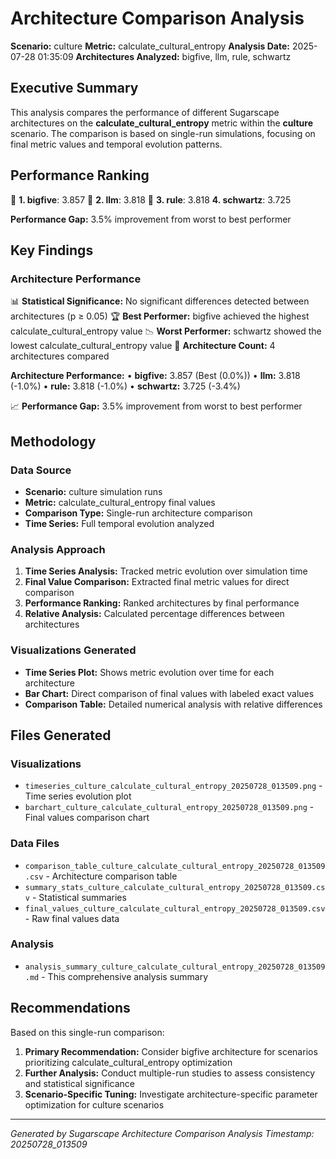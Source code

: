 # Architecture Comparison Analysis

**Scenario:** culture
**Metric:** calculate_cultural_entropy
**Analysis Date:** 2025-07-28 01:35:09
**Architectures Analyzed:** bigfive, llm, rule, schwartz

## Executive Summary

This analysis compares the performance of different Sugarscape architectures on the **calculate_cultural_entropy** metric within the **culture** scenario. The comparison is based on single-run simulations, focusing on final metric values and temporal evolution patterns.

## Performance Ranking

🥇 **1. bigfive**: 3.857
🥈 **2. llm**: 3.818
🥉 **3. rule**: 3.818
   **4. schwartz**: 3.725

**Performance Gap:** 3.5% improvement from worst to best performer

## Key Findings

### Architecture Performance
📊 **Statistical Significance:** No significant differences detected between architectures (p ≥ 0.05)
🏆 **Best Performer:** bigfive achieved the highest calculate_cultural_entropy value
📉 **Worst Performer:** schwartz showed the lowest calculate_cultural_entropy value
🔢 **Architecture Count:** 4 architectures compared

**Architecture Performance:**
• **bigfive:** 3.857 (Best (0.0%))
• **llm:** 3.818 (-1.0%)
• **rule:** 3.818 (-1.0%)
• **schwartz:** 3.725 (-3.4%)

📈 **Performance Gap:** 3.5% improvement from worst to best performer

## Methodology

### Data Source
- **Scenario:** culture simulation runs
- **Metric:** calculate_cultural_entropy final values
- **Comparison Type:** Single-run architecture comparison
- **Time Series:** Full temporal evolution analyzed

### Analysis Approach
1. **Time Series Analysis:** Tracked metric evolution over simulation time
2. **Final Value Comparison:** Extracted final metric values for direct comparison
3. **Performance Ranking:** Ranked architectures by final performance
4. **Relative Analysis:** Calculated percentage differences between architectures

### Visualizations Generated
- **Time Series Plot:** Shows metric evolution over time for each architecture
- **Bar Chart:** Direct comparison of final values with labeled exact values
- **Comparison Table:** Detailed numerical analysis with relative differences

## Files Generated

### Visualizations
- `timeseries_culture_calculate_cultural_entropy_20250728_013509.png` - Time series evolution plot
- `barchart_culture_calculate_cultural_entropy_20250728_013509.png` - Final values comparison chart

### Data Files
- `comparison_table_culture_calculate_cultural_entropy_20250728_013509.csv` - Architecture comparison table
- `summary_stats_culture_calculate_cultural_entropy_20250728_013509.csv` - Statistical summaries
- `final_values_culture_calculate_cultural_entropy_20250728_013509.csv` - Raw final values data

### Analysis
- `analysis_summary_culture_calculate_cultural_entropy_20250728_013509.md` - This comprehensive analysis summary

## Recommendations

Based on this single-run comparison:
1. **Primary Recommendation:** Consider bigfive architecture for scenarios prioritizing calculate_cultural_entropy optimization
2. **Further Analysis:** Conduct multiple-run studies to assess consistency and statistical significance
3. **Scenario-Specific Tuning:** Investigate architecture-specific parameter optimization for culture scenarios


---
*Generated by Sugarscape Architecture Comparison Analysis*
*Timestamp: 20250728_013509*
